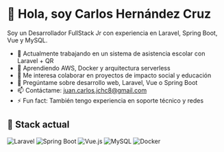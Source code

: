 # 👋 Hola, soy Carlos Hernández Cruz

Soy un Desarrollador FullStack Jr con experiencia en Laravel, Spring Boot, Vue y MySQL.

- 🔭 Actualmente trabajando en un sistema de asistencia escolar con Laravel + QR
- 🌱 Aprendiendo AWS, Docker y arquitectura serverless
- 👯 Me interesa colaborar en proyectos de impacto social y educación
- 💬 Pregúntame sobre desarrollo web, Laravel, Vue o Spring Boot
- 📫 Contáctame: juan.carlos.jchc8@gmail.com
- ⚡ Fun fact: También tengo experiencia en soporte técnico y redes

## 🚀 Stack actual
![Laravel](https://img.shields.io/badge/Laravel-E74430?style=for-the-badge&logo=laravel&logoColor=white)
![Spring Boot](https://img.shields.io/badge/Spring_Boot-6DB33F?style=for-the-badge&logo=spring-boot&logoColor=white)
![Vue.js](https://img.shields.io/badge/Vue.js-35495E?style=for-the-badge&logo=vue.js&logoColor=4FC08D)
![MySQL](https://img.shields.io/badge/MySQL-005C84?style=for-the-badge&logo=mysql&logoColor=white)
![Docker](https://img.shields.io/badge/Docker-2496ED?style=for-the-badge&logo=docker&logoColor=white)
